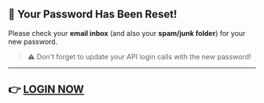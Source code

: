 ## 🔐 Your Password Has Been Reset!

Please check your **email inbox** (and also your **spam/junk folder**) for your new password.

> ⚠️ Don't forget to update your API login calls with the new password!

---

## 👉 [LOGIN NOW](https://queuemail.dev/qmadmin/)
